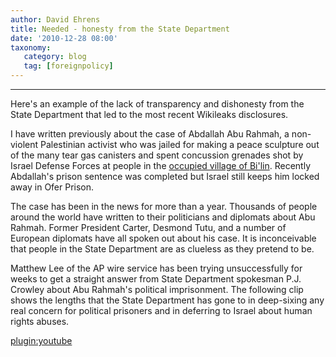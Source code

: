 ```yaml
---
author: David Ehrens
title: Needed - honesty from the State Department
date: '2010-12-28 08:00'
taxonomy:
   category: blog
   tag: [foreignpolicy]
---
```

---

Here's an example of the lack of transparency and dishonesty from the State Department that led to the most recent Wikileaks disclosures. 

I have written previously about the case of Abdallah Abu Rahmah, a non-violent Palestinian activist who was jailed for making a peace sculpture out of the many tear gas canisters and spent concussion grenades shot by Israel Defense Forces at people in the [occupied village of Bi'lin](http://www.popularstruggle.org/freeabdallah). Recently Abdallah's prison sentence was completed but Israel still keeps him locked away in Ofer Prison.

The case has been in the news for more than a year. Thousands of people around the world have written to their politicians and diplomats about Abu Rahmah. Former President Carter, Desmond Tutu, and a number of European diplomats have all spoken out about his case. It is inconceivable that people in the State Department are as clueless as they pretend to be.

Matthew Lee of the AP wire service has been trying unsuccessfully for weeks to get a straight answer from State Department spokesman P.J. Crowley about Abu Rahmah's political imprisonment. The following clip shows the lengths that the State Department has gone to in deep-sixing any real concern for political prisoners and in deferring to Israel about human rights abuses.

[plugin:youtube](http://www.youtube.com/watch?v=0Ngx6UDjFWQ)
